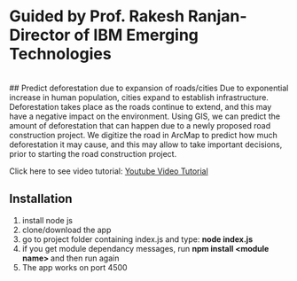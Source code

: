<h1>Guided by Prof. Rakesh Ranjan- Director of IBM Emerging Technologies </h1>
<br>
## Predict deforestation due to expansion of roads/cities  
Due to exponential increase in human population, cities expand to establish infrastructure. Deforestation takes place as the roads continue to extend, and this may have a negative impact on the environment. Using GIS, we can predict the amount of deforestation that can happen due to a newly proposed road construction project. We digitize the road in ArcMap to predict how much deforestation it may cause, and this may allow to take important decisions, prior to starting the road construction project. 

Click here to see video tutorial:
<a href="https://youtu.be/TecrAKFfXmk">Youtube Video Tutorial</a>
<br>

## Installation
1. install node js
2. clone/download the app
3. go to project folder containing index.js and type: <b> node index.js </b>
4. if you get module dependancy messages, run <b> npm install \<module name\> </b> and then run again
5. The app works on port 4500
 
